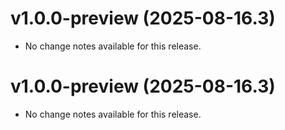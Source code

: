 # v1.0.0-preview (2025-08-16.3)

* No change notes available for this release.

# v1.0.0-preview (2025-08-16.3)

* No change notes available for this release.


